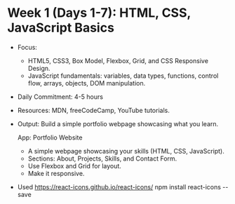 # Week 1 (Days 1-7): HTML, CSS, JavaScript Basics

- Focus:
  - HTML5, CSS3, Box Model, Flexbox, Grid, and CSS Responsive Design.
  - JavaScript fundamentals: variables, data types, functions, control flow, arrays, objects, DOM manipulation.
- Daily Commitment: 4-5 hours
- Resources: MDN, freeCodeCamp, YouTube tutorials.
- Output: Build a simple portfolio webpage showcasing what you learn.

  App: Portfolio Website

  - A simple webpage showcasing your skills (HTML, CSS, JavaScript).
  - Sections: About, Projects, Skills, and Contact Form.
  - Use Flexbox and Grid for layout.
  - Make it responsive.

- Used https://react-icons.github.io/react-icons/
  npm install react-icons --save
